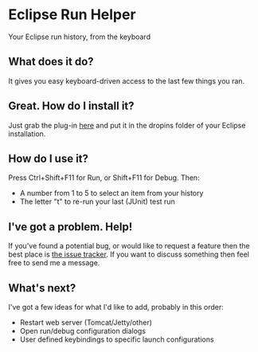 # Eclipse Run Helper

Your Eclipse run history, from the keyboard

## What does it do?

It gives you easy keyboard-driven access to the last few things you ran.

## Great. How do I install it?

Just grab the plug-in [here](https://github.com/downloads/Sinjo/eclipse-run-helper/uk.co.sinjakli.eclipserunhelper-1.0.0.jar) and put it in the dropins folder of your Eclipse installation.

## How do I use it?

Press Ctrl+Shift+F11 for Run, or Shift+F11 for Debug. Then:

* A number from 1 to 5 to select an item from your history
* The letter "t" to re-run your last (JUnit) test run

## I've got a problem. Help!

If you've found a potential bug, or would like to request a feature then the best place is [the issue tracker](https://github.com/Sinjo/eclipse-run-helper/issues). If you want to discuss something then feel free to send me a message.

## What's next?

I've got a few ideas for what I'd like to add, probably in this order:

* Restart web server (Tomcat/Jetty/other)
* Open run/debug configuration dialogs
* User defined keybindings to specific launch configurations
